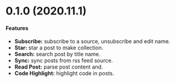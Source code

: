 # 0.1.0 (2020.11.1)

#### Features

- **Subscribe:** subscribe to a source, unsubscribe and edit name.
- **Star:** star a post to make collection.
- **Search:** search post by title name.
- **Sync:** sync posts from rss feed source.
- **Read Post:** parse post content and.
- **Code Highlight:** highlight code in posts.
